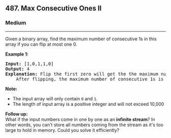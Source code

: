 <h2>487. Max Consecutive Ones II</h2><h3>Medium</h3><hr><div><p>
Given a binary array, find the maximum number of consecutive 1s in this array if you can flip at most one 0.
</p>

<p><b>Example 1:</b><br>
</p><pre><b>Input:</b> [1,0,1,1,0]
<b>Output:</b> 4
<b>Explanation:</b> Flip the first zero will get the the maximum number of consecutive 1s.
    After flipping, the maximum number of consecutive 1s is 4.
</pre>
<p></p>

<p><b>Note:</b>
</p><ul>
<li>The input array will only contain <code>0</code> and <code>1</code>.</li>
<li>The length of input array is a positive integer and will not exceed 10,000</li>
</ul>
<p></p>

<p><b>Follow up:</b><br>
What if the input numbers come in one by one as an <b>infinite stream</b>? In other words, you can't store all numbers coming from the stream as it's too large to hold in memory. Could you solve it efficiently?
</p></div>